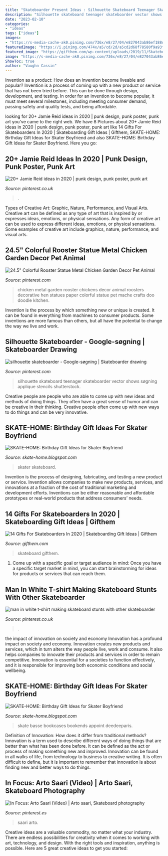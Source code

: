 ```yaml
---
title: "Skateboarder Present Ideas : Silhouette Skateboard Teenager Skateboarder Vector Shows Søgning Applique Stencils Shutterstock"
description: "Silhouette skateboard teenager skateboarder vector shows søgning applique stencils shutterstock"
date: "2023-02-10"
categories:
- "ideas"
tags: ["ideas"]
images:
- "https://s-media-cache-ak0.pinimg.com/736x/e8/27/04/e827043ab86ef188da46e645eda3dc94.jpg"
featuredImage: "https://i.pinimg.com/474x/a5/cd/2d/a5cd2d68f78580f9a93fa01ecc571469.jpg"
featured_image: "https://gifthem.com/wp-content/uploads/2019/11/Skateboard-3D-Lamp-360x240.jpg"
image: "https://s-media-cache-ak0.pinimg.com/736x/e8/27/04/e827043ab86ef188da46e645eda3dc94.jpg"
ShowToc: true
author: "Vaughn Cassin"
---
```



Invention as a product: How does an invention become liveable and popular?
Invention is a process of coming up with a new product or service that has not been tried before. This can be done through design, development, and testing. In order for an invention to become popular, it must meet several milestones, including meeting consumer demand, passing safety and quality tests, and being affordable.

	

		
looking for 20+ Jamie Reid ideas in 2020 | punk design, punk poster, punk art you've came to the right web. We have 8 Pictures about 20+ Jamie Reid ideas in 2020 | punk design, punk poster, punk art like 14 Gifts For Skateboarders In 2020 | Skateboarding Gift Ideas | Gifthem, SKATE-HOME: Birthday Gift Ideas for Skater Boyfriend and also SKATE-HOME: Birthday Gift Ideas for Skater Boyfriend. Here you go:
		
    
## 20+ Jamie Reid Ideas In 2020 | Punk Design, Punk Poster, Punk Art

<img loading=lazy src="https://i.pinimg.com/474x/a5/cd/2d/a5cd2d68f78580f9a93fa01ecc571469.jpg" onerror="this.onerror=null;this.src='https://tse1.mm.bing.net/th?id=OIP.1XIu93nfFLQLMcNdDIVNhgAAAA&amp;pid=15.1';" alt="20+ Jamie Reid ideas in 2020 | punk design, punk poster, punk art">

_Source: pinterest.co.uk_

>. 

	

Types of Creative Art: Graphic, Nature, Performance, and Visual Arts.
Creative art can be defined as any type of art that is inspired by or expresses ideas, emotions, or physical sensations. Any form of creative art can be used to express different ideas, emotions, or physical sensations. Some examples of creative art include graphics, nature, performance, and visual arts.

    
## 24.5&quot; Colorful Rooster Statue Metal Chicken Garden Decor Pet Animal

<img loading=lazy src="https://s-media-cache-ak0.pinimg.com/736x/e8/27/04/e827043ab86ef188da46e645eda3dc94.jpg" onerror="this.onerror=null;this.src='https://tse4.mm.bing.net/th?id=OIP.uu-vpFrmuJDuw0GbhAf-8gHaIx&amp;pid=15.1';" alt="24.5&quot; Colorful Rooster Statue Metal Chicken Garden Decor Pet Animal">

_Source: pinterest.com_

>chicken metal garden rooster chickens decor animal roosters decorative hen statues paper colorful statue pet mache crafts doo doodle kitchen. 

	

Invention is the process by which something new or unique is created. It can be found in everything from machines to consumer products. Some inventions are more famous than others, but all have the potential to change the way we live and work.

    
## Silhouette Skateboarder - Google-søgning | Skateboarder Drawing

<img loading=lazy src="https://i.pinimg.com/736x/66/84/2c/66842c05d1cf380f92fc7ed4830efe45--free-printable-skateboarding.jpg" onerror="this.onerror=null;this.src='https://tse1.mm.bing.net/th?id=OIP.bEc8IZQV1TKZI8bNKEmbbgDKE1&amp;pid=15.1';" alt="silhouette skateboarder - Google-søgning | Skateboarder drawing">

_Source: pinterest.com_

>silhouette skateboard teenager skateboarder vector shows søgning applique stencils shutterstock. 

	

Creative people are people who are able to come up with new ideas and methods of doing things. They often have a great sense of humor and can be creative in their thinking. Creative people often come up with new ways to do things and can be very innovative.

    
## SKATE-HOME: Birthday Gift Ideas For Skater Boyfriend

<img loading=lazy src="https://2.bp.blogspot.com/-JliXLg67klc/V3jAgS9WgRI/AAAAAAAAH7w/8CqbEzjiXokg77s5RUIwcihEOKPRSzUPQCLcB/s640/8-a.jpg" onerror="this.onerror=null;this.src='https://tse4.mm.bing.net/th?id=OIP.45tR7HF4eGu98d0TwxYj8QHaHa&amp;pid=15.1';" alt="SKATE-HOME: Birthday Gift Ideas for Skater Boyfriend">

_Source: skate-home.blogspot.com_

>skater skateboard. 

	

Invention is the process of designing, fabricating, and testing a new product or service. Invention allows companies to make new products, services, and innovations at a fraction of the cost of traditional marketing and development efforts. Inventions can be either reasonable and affordable prototypes or real-world products that address consumers’ needs.

    
## 14 Gifts For Skateboarders In 2020 | Skateboarding Gift Ideas | Gifthem

<img loading=lazy src="https://gifthem.com/wp-content/uploads/2019/11/Skateboard-3D-Lamp-360x240.jpg" onerror="this.onerror=null;this.src='https://tse4.mm.bing.net/th?id=OIP.ktCJZ1rFZgnSR5UB98CKqQAAAA&amp;pid=15.1';" alt="14 Gifts For Skateboarders In 2020 | Skateboarding Gift Ideas | Gifthem">

_Source: gifthem.com_

>skateboard gifthem. 

	

1. Come up with a specific goal or target audience in mind: Once you have a specific target market in mind, you can start brainstorming for ideas for products or services that can reach them.

    
## Man In White T-shirt Making Skateboard Stunts With Other Skateboarder

<img loading=lazy src="https://i.pinimg.com/originals/d4/6d/62/d46d62741b49c8809f37d4be0d3da61a.png" onerror="this.onerror=null;this.src='https://tse1.mm.bing.net/th?id=OIP.TuAhBER0i9TFegvZTltg5QHaLH&amp;pid=15.1';" alt="man in white t-shirt making skateboard stunts with other skateboarder">

_Source: pinterest.co.uk_

>. 

	

the impact of innovation on society and economy
Innovation has a profound impact on society and economy. Innovation creates new products and services, which in turn alters the way people live, work and consume. It also helps companies to innovate their products and services in order to remain competitive. Innovation is essential for a societies to function effectively, and it is responsible for improving both economic conditions and social wellbeing.

    
## SKATE-HOME: Birthday Gift Ideas For Skater Boyfriend

<img loading=lazy src="https://4.bp.blogspot.com/-YO04yyCfRpI/V3i-_zEvDVI/AAAAAAAAH7k/_WgbhEjzQAM6t8ixS70BYPH-XGcGkwP4gCLcB/s640/Skate%2BThemed%2BBoy%2Band%2BGirl%2BBedroom%2BIdeas%2Band%2Bteen%2Bcave.jpg" onerror="this.onerror=null;this.src='https://tse3.mm.bing.net/th?id=OIP.ZNlai6uchoLnRN9jrUJGqgEwDM&amp;pid=15.1';" alt="SKATE-HOME: Birthday Gift Ideas for Skater Boyfriend">

_Source: skate-home.blogspot.com_

>skate basse bookcases bookends appoint deedeeparis. 

	

Definition of Innovation: How does it differ from traditional methods?
Innovation is a term used to describe different ways of doing things that are better than what has been done before. It can be defined as the act or process of making something new and improved. Innovation can be found in all walks of life, from technology to business to creative writing. It is often difficult to define, but it is important to remember that innovation is about finding new and better ways to do things.

    
## In Focus: Arto Saari (Video) | Arto Saari, Skateboard Photography

<img loading=lazy src="https://i.pinimg.com/736x/b5/25/35/b525350acccc6d9aad8b3ac6268d1b80--arto-saari-video-interview.jpg" onerror="this.onerror=null;this.src='https://tse2.mm.bing.net/th?id=OIP.ja15Fy594IHEBP8neP6erAEyDL&amp;pid=15.1';" alt="In Focus: Arto Saari (Video) | Arto saari, Skateboard photography">

_Source: pinterest.es_

>saari arto. 

	

Creative ideas are a valuable commodity, no matter what your industry. There are endless possibilities for creativity when it comes to working with art, technology, and design. With the right tools and inspiration, anything is possible. Here are 5 great creative ideas to get you started: 


